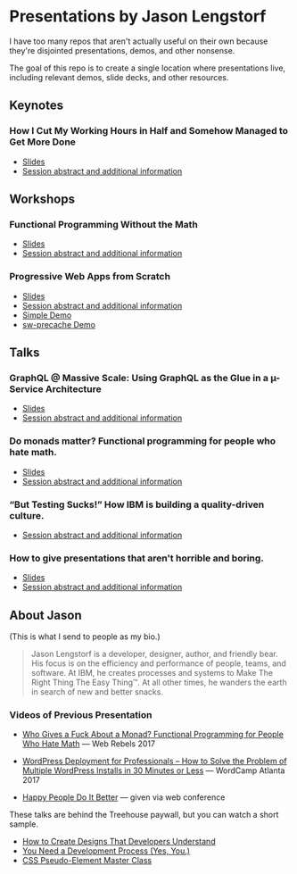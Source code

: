 # Presentations by Jason Lengstorf

I have too many repos that aren't actually useful on their own because they're disjointed presentations, demos, and other nonsense.

The goal of this repo is to create a single location where presentations live, including relevant demos, slide decks, and other resources.

## Keynotes

### How I Cut My Working Hours in Half and Somehow Managed to Get More Done

- [Slides](./work-life-balance/slides/)
- [Session abstract and additional information](https://github.com/jlengstorf/presentations/tree/master/work-life-balance)

## Workshops

### Functional Programming Without the Math

- [Slides](./fp-workshop/slides/)
- [Session abstract and additional information](https://github.com/jlengstorf/presentations/tree/master/fp-workshop)

### Progressive Web Apps from Scratch

- [Slides](./progressive-web-apps/slides/)
- [Session abstract and additional information](https://github.com/jlengstorf/presentations/tree/master/progressive-web-apps)
- [Simple Demo](https://code.lengstorf.com/pwa-simple/)
- [sw-precache Demo](https://code.lengstorf.com/pwa-workshop-starter/)

## Talks

### GraphQL @ Massive Scale: Using GraphQL as the Glue in a µ-Service Architecture

- [Slides](./graphql-microservices/slides/)
- [Session abstract and additional information](https://github.com/jlengstorf/presentations/tree/master/graphql-microservices)

### Do monads matter? Functional programming for people who hate math.

- [Slides](./functional-programming/slides/)
- [Session abstract and additional information](https://github.com/jlengstorf/presentations/tree/master/functional-programming)

### “But Testing Sucks!” How IBM is building a quality-driven culture.

- [Session abstract and additional information](https://github.com/jlengstorf/presentations/tree/master/building-quality-driven-culture)

### How to give presentations that aren't horrible and boring.

- [Slides](./conference-talk-tips/slides/)
- [Session abstract and additional information](https://github.com/jlengstorf/presentations/tree/master/conference-talk-tips)

## About Jason

(This is what I send to people as my bio.)

> Jason Lengstorf is a developer, designer, author, and friendly bear. His 
> focus is on the efficiency and performance of people, teams, and software. At 
> IBM, he creates processes and systems to Make The Right Thing The Easy 
> Thing™. At all other times, he wanders the earth in search of new and 
> better snacks.

### Videos of Previous Presentation

-   [Who Gives a Fuck About a Monad? Functional Programming for People Who Hate Math][monad] — Web Rebels 2017

- [WordPress Deployment for Professionals – How to Solve the Problem of Multiple WordPress Installs in 30 Minutes or Less][trellis] — WordCamp Atlanta 2017

-   [Happy People Do It Better][happy]
    — given via web conference

These talks are behind the Treehouse paywall, but you can watch a short sample.

-   [How to Create Designs That Developers Understand][devdesign]
-   [You Need a Development Process (Yes, You.)][devprocess]
-   [CSS Pseudo-Element Master Class][pseudoelement]

[monad]: https://youtu.be/4WbpKSh0FWk?t=2h44m44s
[happy]: https://www.youtube.com/watch?v=AjUwPmFcwJ8
[trellis]: http://wordpress.tv/2017/03/29/jason-lengstorf-wordpress-deployment-for-professionals-how-to-solve-the-problem-of-multiple-wordpress-installs-in-30-minutes-or-less/
[devdesign]: https://teamtreehouse.com/library/designing-on-a-team-how-to-create-designs-that-developers-understand
[devprocess]: https://teamtreehouse.com/library/you-need-a-development-process-yes-you
[pseudoelement]: https://teamtreehouse.com/library/pseudoelement-master-class-css
